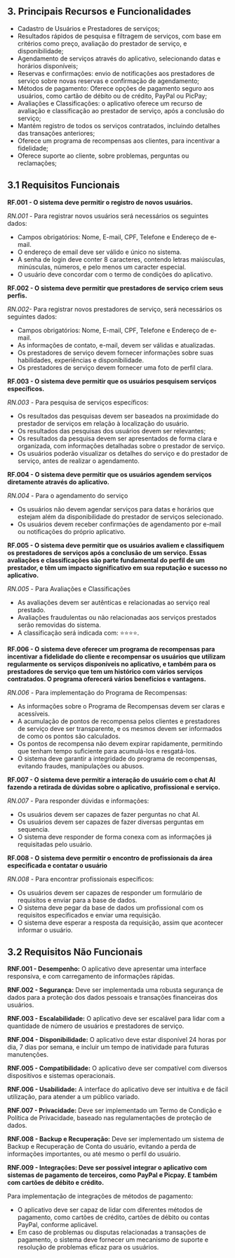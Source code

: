## 3. Principais Recursos e Funcionalidades

- Cadastro de Usuários e Prestadores de serviços;
- Resultados rápidos de pesquisa e filtragem de serviços, com base em critérios como preço, avaliação do prestador de serviço, e disponibilidade;
- Agendamento de serviços através do aplicativo, selecionando datas e horários disponíveis;
- Reservas e confirmações: envio de notificações aos prestadores de serviço sobre novas reservas e confirmação de agendamento;
- Métodos de pagamento: Oferece opções de pagamento seguro aos usuários, como cartão de débito ou de crédito, PayPal ou PicPay;
- Avaliações e Classificações: o aplicativo oferece um recurso de avaliação e classificação ao prestador de serviço, após a conclusão do serviço;
- Mantém registro de todos os serviços contratados, incluindo detalhes das transações anteriores;
- Oferece um programa de recompensas aos clientes, para incentivar a fidelidade;
- Oferece suporte ao cliente, sobre problemas, perguntas ou reclamações;

##

## 3.1 Requisitos Funcionais

**RF.001 - O sistema deve permitir o registro de novos usuários.**

_RN.001 -_ Para registrar novos usuários será necessários os seguintes dados:

- Campos obrigatórios: Nome, E-mail, CPF, Telefone e Endereço de e-mail.
- O endereço de email deve ser válido e único no sistema.
- A senha de login deve conter 8 caracteres, contendo letras maiúsculas, minúsculas, números, e pelo menos um caracter especial.
- O usuário deve concordar com o termo de condições do aplicativo.

**RF.002 - O sistema deve permitir que prestadores de serviço criem seus perfis.**

_RN.002-_ Para registrar novos prestadores de serviço, será necessários os seguintes dados:

- Campos obrigatórios: Nome, E-mail, CPF, Telefone e Endereço de e-mail.
- As informações de contato, e-mail, devem ser válidas e atualizadas.
- Os prestadores de serviço devem fornecer informações sobre suas habilidades, experiências e disponibilidade.
- Os prestadores de serviço devem fornecer uma foto de perfil clara.

**RF.003 - O sistema deve permitir que os usuários pesquisem serviços específicos.**

_RN.003 -_ Para pesquisa de serviços específicos:

- Os resultados das pesquisas devem ser baseados na proximidade do prestador de serviços em relação à localização do usuário.
- Os resultados das pesquisas dos usuários devem ser relevantes;
- Os resultados da pesquisa devem ser apresentados de forma clara e organizada, com informações detalhadas sobre o prestador de serviço.
- Os usuários poderão visualizar os detalhes do serviço e do prestador de serviço, antes de realizar o agendamento.

**RF.004 - O sistema deve permitir que os usuários agendem serviços diretamente através do aplicativo.**

_RN.004 -_ Para o agendamento do serviço

- Os usuários não devem agendar serviços para datas e horários que estejam além da disponibilidade do prestador de serviços selecionado.
- Os usuários devem receber confirmações de agendamento por e-mail ou notificações do próprio aplicativo.

**RF.005 - O sistema deve permitir que os usuários avaliem e classifiquem os prestadores de serviços após a conclusão de um serviço. Essas avaliações e classificações são parte fundamental do perfil de um prestador, e têm um impacto significativo em sua reputação e sucesso no aplicativo.**

_RN.005 -_ Para Avaliações e Classificações

- As avaliações devem ser autênticas e relacionadas ao serviço real prestado.
- Avaliações fraudulentas ou não relacionadas aos serviços prestados serão removidas do sistema.
- A classificação será indicada com: ⭐⭐⭐⭐.

**RF.006 - O sistema deve oferecer um programa de recompensas para incentivar a fidelidade do cliente e recompensar os usuários que utilizam regularmente os serviços disponíveis no aplicativo, e também para os prestadores de serviço que tem um histórico com vários serviços contratados. O programa oferecerá vários benefícios e vantagens.**

_RN.006 -_ Para implementação do Programa de Recompensas:

- As informações sobre o Programa de Recompensas devem ser claras e acessíveis.
- A acumulação de pontos de recompensa pelos clientes e prestadores de serviço deve ser transparente, e os mesmos devem ser informados de como os pontos são calculados.
- Os pontos de recompensa não devem expirar rapidamente, permitindo que tenham tempo suficiente para acumulá-los e resgatá-los.
- O sistema deve garantir a integridade do programa de recompensas, evitando fraudes, manipulações ou abusos.

**RF.007 - O sistema deve permitir a interação do usuário com o chat AI fazendo a retirada de dúvidas sobre o aplicativo, profissional e serviço.**

_RN.007 -_ Para responder dúvidas e informações:

- Os usuários devem ser capazes de fazer perguntas no chat AI.
- Os usuários devem ser capazes de fazer diversas perguntas em sequencia.
- O sistema deve responder de forma conexa com as informações já requisitadas pelo usuário.

**RF.008 - O sistema deve permitir o encontro de profissionais da área especificada e contatar o usuário**

_RN.008 -_ Para encontrar profissionais específicos:

- Os usuários devem ser capazes de responder um formulário de requisitos e enviar para a base de dados.
- O sistema deve pegar da base de dados um profissional com os requisitos especificados e enviar uma requisição.
- O sistema deve esperar a resposta da requisição, assim que acontecer informar o usuário.

## 3.2 Requisitos Não Funcionais

**RNF.001 - Desempenho:** O aplicativo deve apresentar uma interface responsiva, e com carregamento de informações rápidas.

**RNF.002 - Segurança:** Deve ser implementada uma robusta segurança de dados para a proteção dos dados pessoais e transações financeiras dos usuários.

**RNF.003 - Escalabilidade:** O aplicativo deve ser escalável para lidar com a quantidade de número de usuários e prestadores de serviço.

**RNF.004 - Disponibilidade:** O aplicativo deve estar disponível 24 horas por dia, 7 dias por semana, e incluir um tempo de inatividade para futuras manutenções.

**RNF.005 - Compatibilidade:** O aplicativo deve ser compatível com diversos dispositivos e sistemas operacionais.

**RNF.006 - Usabilidade:** A interface do aplicativo deve ser intuitiva e de fácil utilização, para atender a um público variado.

**RNF.007 - Privacidade:** Deve ser implementado um Termo de Condição e Política de Privacidade, baseado nas regulamentações de proteção de dados.

**RNF.008 - Backup e Recuperação:** Deve ser implementado um sistema de Backup e Recuperação de Conta do usuário, evitando a perda de informações importantes, ou até mesmo o perfil do usuário.

**RNF.009 - Integrações: Deve ser possível integrar o aplicativo com sistemas de pagamento de terceiros, como PayPal e Picpay. E também com cartões de débito e crédito.**

Para implementação de integrações de métodos de pagamento:

- O aplicativo deve ser capaz de lidar com diferentes métodos de pagamento, como cartões de crédito, cartões de débito ou contas PayPal, conforme aplicável.
- Em caso de problemas ou disputas relacionadas a transações de pagamento, o sistema deve fornecer um mecanismo de suporte e resolução de problemas eficaz para os usuários.
